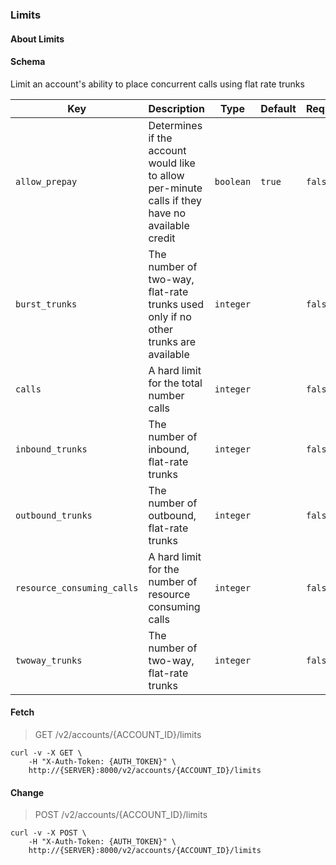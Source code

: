 ### Limits

#### About Limits

#### Schema

Limit an account's ability to place concurrent calls using flat rate trunks



Key | Description | Type | Default | Required
--- | ----------- | ---- | ------- | --------
`allow_prepay` | Determines if the account would like to allow per-minute calls if they have no available credit | `boolean` | `true` | `false`
`burst_trunks` | The number of two-way, flat-rate trunks used only if no other trunks are available | `integer` |   | `false`
`calls` | A hard limit for the total number calls | `integer` |   | `false`
`inbound_trunks` | The number of inbound, flat-rate trunks | `integer` |   | `false`
`outbound_trunks` | The number of outbound, flat-rate trunks | `integer` |   | `false`
`resource_consuming_calls` | A hard limit for the number of resource consuming calls | `integer` |   | `false`
`twoway_trunks` | The number of two-way, flat-rate trunks | `integer` |   | `false`


#### Fetch

> GET /v2/accounts/{ACCOUNT_ID}/limits

```shell
curl -v -X GET \
    -H "X-Auth-Token: {AUTH_TOKEN}" \
    http://{SERVER}:8000/v2/accounts/{ACCOUNT_ID}/limits
```

#### Change

> POST /v2/accounts/{ACCOUNT_ID}/limits

```shell
curl -v -X POST \
    -H "X-Auth-Token: {AUTH_TOKEN}" \
    http://{SERVER}:8000/v2/accounts/{ACCOUNT_ID}/limits
```

